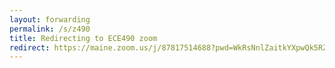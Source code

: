 ```yaml
---
layout: forwarding
permalink: /s/z490
title: Redirecting to ECE490 zoom
redirect: https://maine.zoom.us/j/87817514688?pwd=WkRsNnlZaitkYXpwQk5RZ2tJd3ZHUT09
---
```


